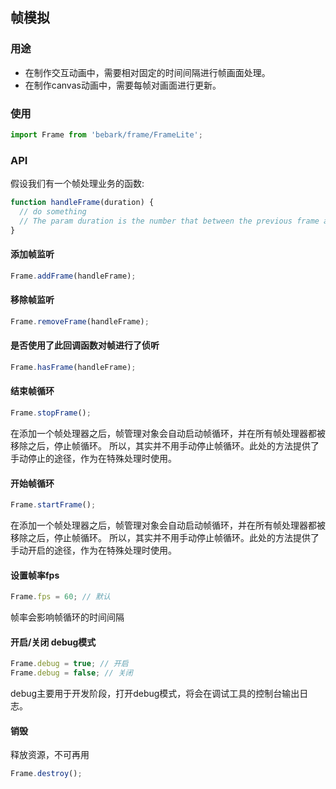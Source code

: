 ## 帧模拟

### 用途

- 在制作交互动画中，需要相对固定的时间间隔进行帧画面处理。
- 在制作canvas动画中，需要每帧对画面进行更新。

### 使用

```js
import Frame from 'bebark/frame/FrameLite';

```

### API

假设我们有一个帧处理业务的函数:

```js
function handleFrame(duration) {
  // do something
  // The param duration is the number that between the previous frame and the next frame.
}

```

#### 添加帧监听

```js
Frame.addFrame(handleFrame);

```

#### 移除帧监听

```js
Frame.removeFrame(handleFrame);

```

#### 是否使用了此回调函数对帧进行了侦听

```js
Frame.hasFrame(handleFrame);
```

#### 结束帧循环

```js
Frame.stopFrame();
```

在添加一个帧处理器之后，帧管理对象会自动启动帧循环，并在所有帧处理器都被移除之后，停止帧循环。
所以，其实并不用手动停止帧循环。此处的方法提供了手动停止的途径，作为在特殊处理时使用。

#### 开始帧循环

```js
Frame.startFrame();
```

在添加一个帧处理器之后，帧管理对象会自动启动帧循环，并在所有帧处理器都被移除之后，停止帧循环。
所以，其实并不用手动停止帧循环。此处的方法提供了手动开启的途径，作为在特殊处理时使用。

#### 设置帧率fps

```js
Frame.fps = 60; // 默认
```

帧率会影响帧循环的时间间隔

#### 开启/关闭 debug模式

```js
Frame.debug = true; // 开启
Frame.debug = false; // 关闭
```

debug主要用于开发阶段，打开debug模式，将会在调试工具的控制台输出日志。

#### 销毁

释放资源，不可再用

```js
Frame.destroy();
```
